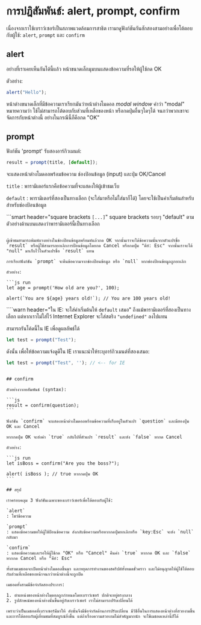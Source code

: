 # การปฎิสัมพันธ์: alert, prompt, confirm

เนื่องจากเราใช้เบราว์เซอร์เป็นสภาพแวดล้อมการสาธิต เรามาดูฟังก์ชันกันสักสองสามอย่างเพื่อโต้ตอบกับผู้ใช้: `alert`, `prompt` และ `confirm`

## alert

อย่างที่เราเคยเห็นกันได้นี้แล้ว หน้าขนาดเล็กมุมบนแสดงข้อความที่รอให้ผู้ใช้กด OK

ตัวอย่าง:

```js run
alert("Hello");
```

หน้าต่างขนาดเล็กที่มีข้อความเราเรียกมันว่าหน้าต่างโมดอล *modal window* คำว่า "modal" หมายความว่า
ใช้ไม่สามารถโต้ตอบกับส่วนที่เหลือของหน้า หรือกดปุ่มอื่นๆใดๆได้ จนกว่าพวกเขาจะจัดการกับหน้าต่างนี้ อย่างในกรณีนี้ก็คือกด "OK"

## prompt

ฟังก์ชัน 'prompt' รับสองอาร์กิวเมนต์:

```js no-beautify
result = prompt(title, [default]);
```

จะแสดงหน้าต่างโมดอลพร้อมข้อความ ช่องป้อนข้อมูล (input) และปุ่ม OK/Cancel

`title`
: พารามิเตอร์แรกคือข้อความที่จะแสดงให้ผู้เข้าชมเว็บ

`default`
: พารามิเตอร์ที่สองเป็นทางเลือก (จะใส่มาหรือไม่ใส่มาก็ได้) โดยจะใช้เป็นค่าเริ่มต้นสำหรับสำหรับช่องป้อนข้อมูล

```smart header="square brackets `[...]`"
square brackets รอบๆ "default" ตามตัวอย่างด้านบนแสดงว่าพารามิเตอร์นี้เป็นทางเลือก
```

ผู้เข้าชมสามารถพิมพ์บางอย่างในช่องป้อนข้อมูลพร้อมท์แล้วกด OK จากนั้นเราจะได้ข้อความนั้นจากตัวแปรชื่อ `result` หรือผู้ใช้สามารถยกเลิกการป้อนข้อมูลโดยกด Cancel หรือกดปุ่ม "คีย์: Esc" จากนั้นเราจะได้ "null" มาเก็บไว้ในตัวแปรชื่อ `result` แทน

การเรียกฟังก์ชัน `prompt` จะคืนข้อความจากช่องป้อนข้อมูล หรือ `null` หากช่องป้อนข้อมูลถูกยกเลิก

ตัวอย่าง:

```js run
let age = prompt('How old are you?', 100);

alert(`You are ${age} years old!`); // You are 100 years old!
```

````warn header="ใน IE: จะใส่ค่าเริ่มต้นให้ `default` เสมอ"
ถึงแม้พารามิเตอร์ที่สองเป็นทางเลือก แต่หากเราไม่ใส่ไว้ Internet Explorer จะใส่สตริง `"undefined"` ลงไปแทน

สามารถรันโค้ดนี้ใน IE เพื่อดูผลลัพธ์ได้

```js run
let test = prompt("Test");
```

ดังนั้น เพื่อให้ข้อความแจ้งดูดีใน IE เราแนะนำให้ระบุอาร์กิวเมนต์ที่สองเสมอ:

```js run
let test = prompt("Test", ''); // <-- for IE
```
````

## confirm

ตัวอย่างวากยสัมพันธ์ (syntax):

```js
result = confirm(question);
```

ฟังก์ชัน `confirm` จะแสดงหน้าต่างโมดอลพร้อมข้อความที่เก็บอยู่ในตัวแปร `question` และมีสองปุ่ม OK และ Cancel

หากกดปุ่ม OK จะส่งค่า `true` กลับไปที่ตัวแปร `result` และส่ง `false` หากด Cancel

ตัวอย่าง:

```js run
let isBoss = confirm("Are you the boss?");

alert( isBoss ); // true หากกดปุ่ม OK
```

## สรุป

เราครอบคลุม 3 ฟังก์ชันเฉพาะของเบราว์เซอร์เพื่อโต้ตอบกับผู้ใช้:

`alert`
: โชว์ข้อความ

`prompt`
: แสดงข้อความขอให้ผู้ใช้ป้อนข้อความ ส่งกลับข้อความหรือหากกดปุ่มยกเลิกหรือ `key:Esc` จะส่ง `null` กลับมา

`confirm`
: แสดงข้อความและรอให้ผู้ใช้กด "OK" หรือ "Cancel" คืนค่า `true` หากกด OK และ `false` หากกด Cancel หรือ "คีย์: Esc"

ทั้งสามเมธอดจะเปิดหน้าต่างโมดอลขึ้นมา และหยุดการทำงานของสคริปต์ทั้งหมดชั่วคราว และไม่อนุญาตให้ผู้ใช้โต้ตอบกับส่วนที่เหลือของหน้าจนกว่าหน้าต่างนี้จะถูกปิด

เมธอดทั้งสามมีข้อจำกัดสองประการ:

1. ตำแหน่งของหน้าต่างโมดอลถูกกำหนดโดยเบราว์เซอร์ ปกติจะอยู่ตรงกลาง
2. รูปลักษณ์ของหน้าต่างนั้นขึ้นอยู่กับเบราว์เซอร์ เราไม่สามารถปรับเปลี่ยนได้

เพราะว่าเป็นเมธอดที่เบราเซอร์มีมาให้ ดังนั้นจึงมีข้อจำกัดด้านการปรับเปลี่ยน มีวิธีอื่นในการแสดงหน้าต่างที่สวยงามขึ้นและการโต้ตอบกับผู้เยี่ยมชมที่สมบูรณ์ยิ่งขึ้น แต่ถ้าเรื่องความสวยงามไม่สำคัญมากนัก จะใช้เมธอดเหล่านี้ก็ได้
